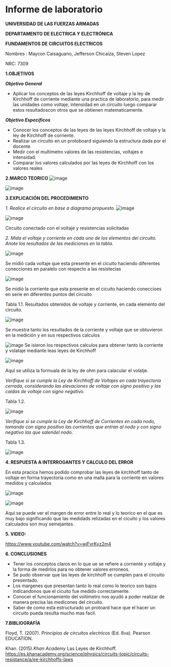 # Informe de laboratorio

**UNIVERSIDAD DE LAS FUERZAS ARMADAS**

**DEPARTAMENTO DE ELECTRICA Y ELECTRÓNICA**

**FUNDAMENTOS DE CIRCUITOS ELECTRICOS**

Nombres : Maycon Caisaguano, Jefferson Chicaiza, Steven Lopez

NRC: 7309

**1.OBJETIVOS**

***Objetivo General***
- Aplicar los conceptos de las leyes Kirchhoff de voltaje y la ley de Kirchhoff de corriente mediante una practica de laboratorio, para medir las unidades como voltaje, intensidad  en un circuito  luego comparar estos resultadoscon otros  que se obtienen matematicamente.  

***Objetivo Especificos***
- Conocer los conceptos de las leyes de las leyes Kirchhoff de voltaje y la ley de Kirchhoff de corriente.
- Realizar un circuito en un protoboard siguiendo la estructura dada por el docente 
- Medir  con el multimetro valores de las resistencias, voltajes e intensidad.
- Comparar los valores calculados por las leyes de Kirchhoff con los valores reales 

**2.MARCO TEORICO**
![image](https://user-images.githubusercontent.com/94098157/141409338-4011dac5-bb0d-4cdd-b675-1bdff3ac66e8.png)

![image](https://user-images.githubusercontent.com/94098157/141407674-9d9ec17c-f6eb-4517-9e93-e54cfbefca2c.png)

**3.EXPLICACIÓN DEL PROCEDIMIENTO**

*1. Realice el circuito en base a diagrama propuesto.*
![image](https://user-images.githubusercontent.com/84757114/169535221-ca910604-af78-4355-8348-31cc0dfffbfe.png)

![image](https://user-images.githubusercontent.com/84757114/169535045-83fd1964-f99b-4f01-af6d-d2bad808f50d.png)

 Circuito conectado con el voltaje y resistencias solicitadas
 
*2. Mida el voltaje y corriente en cada uno de los elementos del circuito. Anote los resultados de las mediciones en la tabla.*
 
![image](https://user-images.githubusercontent.com/84757114/169535468-11cc2200-80a4-4b98-a70b-b1fc6902c9c6.png)

Se midió cada voltaje que esta presente en el cicuito haciendo diferentes conecciones en paralelo con respecto a las resistecias 

![image](https://user-images.githubusercontent.com/84757114/169535526-ea2e7287-a185-47e3-91e2-4c095a90c2e6.png)

Se midió la corriente que esta presente en el cicuito haciendo coneccioes en serie en diferentes puntos del circuito

Tabla 1.1. Resultados obtenidos de voltaje y corriente, en cada elemento del circuito.

![image](https://user-images.githubusercontent.com/84757114/169535665-4465369b-4942-4119-8585-3f4f576937b4.png)

Se muestra tanto los resultados de la corriente y  voltaje que se obtuvieron en la medición y en sus respectivos calculos

![image](https://user-images.githubusercontent.com/94098157/142029886-9f312628-1067-4607-ba76-33b68facaf8e.png)
Se isieron los respectivos calculos para obtener tanto la corriente y volataje mediante leas leyes de Kirchhoff

![image](https://user-images.githubusercontent.com/94098157/141495283-88a4c4ae-e3e8-439e-8b55-7cbf1d1d42be.png)

Aquí se utiliza la formuala de la ley de ohm para calacular el volatje.

*Verifique si se cumple la Ley de Kirchhoff de Voltajes en cada trayectoria cerrada,  considerando las elevaciones de voltaje con signo positivo y las caídas de voltaje con signo negativo.*

Tabla 1.2.

![image](https://user-images.githubusercontent.com/94098157/141505169-d2fb16ff-db79-451c-ba9a-cdad30951a4f.png)

*Verifique si se cumple la Ley de Kirchhoff de Corrientes en cada nodo, tomando con signo positivo las corrientes que entran al nodo y con signo negativo las que salendel nodo.*

Tabla 1.3.

![image](https://user-images.githubusercontent.com/94098157/141505421-93ce4a7e-1964-4c9e-9226-253229c9f38b.png)

**4. RESPUESTA A INTERROGANTES Y CALCULO DEL ERROR**

En esta pracica hemos podido comprobar las leyes de kirchhoff tanto de voltaje en forma trayectoria como en una malla para la corriente en valores medidos y calculados

![image](https://user-images.githubusercontent.com/94098157/142029306-3ffa9711-0dc9-41e5-b8a2-75bddf56f4bc.png)

![image](https://user-images.githubusercontent.com/94098157/141499857-4378f4fd-6542-4909-886d-8be8696c1c53.png)

Aqui se puede ver el margen de error entre lo real y lo teorico en el que es muy bajo significando que las medidads relizadas en el cicuito y los valores calculados son muy semejantes. 

**5. VIDEO:**

https://www.youtube.com/watch?v=wjFvrKyz2m4

**6. CONCLUSIONES**
- Tener los conceptos claros en lo que ue se refiere a corriente y voltaje y la forma de medirlos para no obtener valores erroneos.
- Se pudo observar que las leyes de kirchhoff se cumplen para el circuito presentado. 
- Los margenes que presentan tanto lo real como lo teorico son bajos indicandonos que el cicuito fue medido correctamente. 
- Conocer el funcionamiento del voltimetro nos ayudó a poder realizar de manera precisa las medicones del circuito.
- Saber de como esta estructurado un protoard hace que el hacer un circuito pueda resulta mucho mas facil. 

**7.BIBLIOGRAFÍA**

Floyd, T. (2007). *Principios de circuitos electricos* (Ed. 8va). Pearson EDUCATION.

Khan. (2015).*Khan Academy* Las Leyes de Kirchhoff. https://es.khanacademy.org/science/physics/circuits-topic/circuits-resistance/a/ee-kirchhoffs-laws




 
